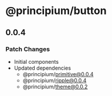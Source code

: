 # @principium/button

## 0.0.4

### Patch Changes

- Initial components
- Updated dependencies
  - @principium/primitive@0.0.4
  - @principium/ripple@0.0.4
  - @principium/theme@0.0.2
